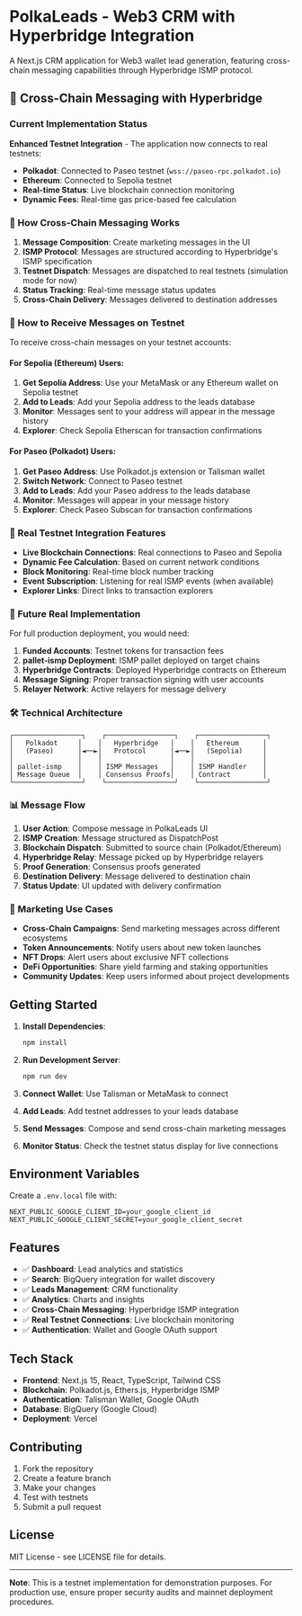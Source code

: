 # PolkaLeads - Web3 CRM with Hyperbridge Integration

A Next.js CRM application for Web3 wallet lead generation, featuring cross-chain messaging capabilities through Hyperbridge ISMP protocol.

## 🌉 Cross-Chain Messaging with Hyperbridge

### Current Implementation Status

**Enhanced Testnet Integration** - The application now connects to real testnets:

- **Polkadot**: Connected to Paseo testnet (`wss://paseo-rpc.polkadot.io`)
- **Ethereum**: Connected to Sepolia testnet 
- **Real-time Status**: Live blockchain connection monitoring
- **Dynamic Fees**: Real-time gas price-based fee calculation

### 🔧 How Cross-Chain Messaging Works

1. **Message Composition**: Create marketing messages in the UI
2. **ISMP Protocol**: Messages are structured according to Hyperbridge's ISMP specification
3. **Testnet Dispatch**: Messages are dispatched to real testnets (simulation mode for now)
4. **Status Tracking**: Real-time message status updates
5. **Cross-Chain Delivery**: Messages delivered to destination addresses

### 📱 How to Receive Messages on Testnet

To receive cross-chain messages on your testnet accounts:

#### For Sepolia (Ethereum) Users:
1. **Get Sepolia Address**: Use your MetaMask or any Ethereum wallet on Sepolia testnet
2. **Add to Leads**: Add your Sepolia address to the leads database
3. **Monitor**: Messages sent to your address will appear in the message history
4. **Explorer**: Check Sepolia Etherscan for transaction confirmations

#### For Paseo (Polkadot) Users:
1. **Get Paseo Address**: Use Polkadot.js extension or Talisman wallet
2. **Switch Network**: Connect to Paseo testnet
3. **Add to Leads**: Add your Paseo address to the leads database
4. **Monitor**: Messages will appear in your message history
5. **Explorer**: Check Paseo Subscan for transaction confirmations

### 🚀 Real Testnet Integration Features

- **Live Blockchain Connections**: Real connections to Paseo and Sepolia
- **Dynamic Fee Calculation**: Based on current network conditions
- **Block Monitoring**: Real-time block number tracking
- **Event Subscription**: Listening for real ISMP events (when available)
- **Explorer Links**: Direct links to transaction explorers

### 🔮 Future Real Implementation

For full production deployment, you would need:

1. **Funded Accounts**: Testnet tokens for transaction fees
2. **pallet-ismp Deployment**: ISMP pallet deployed on target chains
3. **Hyperbridge Contracts**: Deployed Hyperbridge contracts on Ethereum
4. **Message Signing**: Proper transaction signing with user accounts
5. **Relayer Network**: Active relayers for message delivery

### 🛠 Technical Architecture

```
┌─────────────────┐    ┌─────────────────┐    ┌─────────────────┐
│   Polkadot     │    │   Hyperbridge   │    │   Ethereum      │
│   (Paseo)      │◄──►│   Protocol      │◄──►│   (Sepolia)     │
│                │    │                 │    │                 │
│ pallet-ismp    │    │ ISMP Messages   │    │ ISMP Handler    │
│ Message Queue  │    │ Consensus Proofs│    │ Contract        │
└─────────────────┘    └─────────────────┘    └─────────────────┘
```

### 📊 Message Flow

1. **User Action**: Compose message in PolkaLeads UI
2. **ISMP Creation**: Message structured as DispatchPost
3. **Blockchain Dispatch**: Submitted to source chain (Polkadot/Ethereum)
4. **Hyperbridge Relay**: Message picked up by Hyperbridge relayers
5. **Proof Generation**: Consensus proofs generated
6. **Destination Delivery**: Message delivered to destination chain
7. **Status Update**: UI updated with delivery confirmation

### 🎯 Marketing Use Cases

- **Cross-Chain Campaigns**: Send marketing messages across different ecosystems
- **Token Announcements**: Notify users about new token launches
- **NFT Drops**: Alert users about exclusive NFT collections
- **DeFi Opportunities**: Share yield farming and staking opportunities
- **Community Updates**: Keep users informed about project developments

## Getting Started

1. **Install Dependencies**:
   ```bash
   npm install
   ```

2. **Run Development Server**:
   ```bash
   npm run dev
   ```

3. **Connect Wallet**: Use Talisman or MetaMask to connect
4. **Add Leads**: Add testnet addresses to your leads database
5. **Send Messages**: Compose and send cross-chain marketing messages
6. **Monitor Status**: Check the testnet status display for live connections

## Environment Variables

Create a `.env.local` file with:

```env
NEXT_PUBLIC_GOOGLE_CLIENT_ID=your_google_client_id
NEXT_PUBLIC_GOOGLE_CLIENT_SECRET=your_google_client_secret
```

## Features

- ✅ **Dashboard**: Lead analytics and statistics
- ✅ **Search**: BigQuery integration for wallet discovery
- ✅ **Leads Management**: CRM functionality
- ✅ **Analytics**: Charts and insights
- ✅ **Cross-Chain Messaging**: Hyperbridge ISMP integration
- ✅ **Real Testnet Connections**: Live blockchain monitoring
- ✅ **Authentication**: Wallet and Google OAuth support

## Tech Stack

- **Frontend**: Next.js 15, React, TypeScript, Tailwind CSS
- **Blockchain**: Polkadot.js, Ethers.js, Hyperbridge ISMP
- **Authentication**: Talisman Wallet, Google OAuth
- **Database**: BigQuery (Google Cloud)
- **Deployment**: Vercel

## Contributing

1. Fork the repository
2. Create a feature branch
3. Make your changes
4. Test with testnets
5. Submit a pull request

## License

MIT License - see LICENSE file for details.

---

**Note**: This is a testnet implementation for demonstration purposes. For production use, ensure proper security audits and mainnet deployment procedures.
